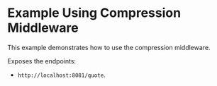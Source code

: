 # Example Using Compression Middleware

This example demonstrates how to use the compression middleware.

Exposes the endpoints:

* `http://localhost:8081/quote`.

